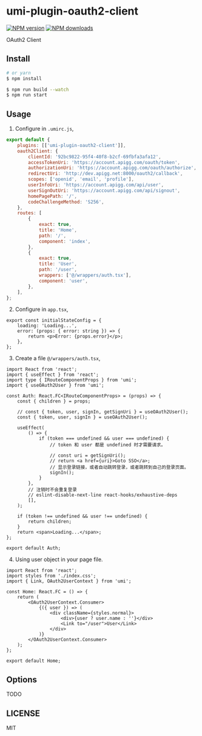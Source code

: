 # umi-plugin-oauth2-client

[![NPM version](https://img.shields.io/npm/v/@io84team/umi-plugin-oauth2-client.svg?style=flat)](https://npmjs.org/package/@io84team/umi-plugin-oauth2-client) [![NPM downloads](http://img.shields.io/npm/dm/@io84team/umi-plugin-oauth2-client.svg?style=flat)](https://npmjs.org/package/@io84team/umi-plugin-oauth2-client)

OAuth2 Client

## Install

```bash
# or yarn
$ npm install
```

```bash
$ npm run build --watch
$ npm run start
```

## Usage

1. Configure in `.umirc.js`,

```js
export default {
    plugins: [['umi-plugin-oauth2-client']],
    oauth2Client: {
        clientId: '92bc9822-95f4-40f8-b2cf-69fbfa3afa12',
        accessTokenUri: 'https://account.apigg.com/oauth/token',
        authorizationUri: 'https://account.apigg.com/oauth/authorize',
        redirectUri: 'http://dev.apigg.net:8000/oauth2/callback',
        scopes: ['openid', 'email', 'profile'],
        userInfoUri: 'https://account.apigg.com/api/user',
        userSignOutUri: 'https://account.apigg.com/api/signout',
        homePagePath: '/',
        codeChallengeMethod: 'S256',
    },
    routes: [
        {
            exact: true,
            title: 'Home',
            path: '/',
            component: 'index',
        },
        {
            exact: true,
            title: 'User',
            path: '/user',
            wrappers: ['@/wrappers/auth.tsx'],
            component: 'user',
        },
    ],
};
```

2. Configure in `app.tsx`,
```tsx
export const initialStateConfig = {
    loading: 'Loading...',
    error: (props: { error: string }) => {
        return <p>Error: {props.error}</p>;
    },
};
```

3. Create a file `@/wrappers/auth.tsx`,

```tsx
import React from 'react';
import { useEffect } from 'react';
import type { IRouteComponentProps } from 'umi';
import { useOAuth2User } from 'umi';

const Auth: React.FC<IRouteComponentProps> = (props) => {
    const { children } = props;

    // const { token, user, signIn, getSignUri } = useOAuth2User();
    const { token, user, signIn } = useOAuth2User();

    useEffect(
        () => {
            if (token === undefined && user === undefined) {
                // token 和 user 都是 undefined 时才需要请求。

                // const uri = getSignUri();
                // return <a href={uri}>Goto SSO</a>;
                // 显示登录链接，或者自动跳转登录，或者跳转到自己的登录页面。
                signIn();
            }
        },
        // 注销时不会重复登录
        // eslint-disable-next-line react-hooks/exhaustive-deps
        [],
    );

    if (token !== undefined && user !== undefined) {
        return children;
    }
    return <span>Loading...</span>;
};

export default Auth;
```

4. Using user object in your page file.

```tsx
import React from 'react';
import styles from './index.css';
import { Link, OAuth2UserContext } from 'umi';

const Home: React.FC = () => {
    return (
        <OAuth2UserContext.Consumer>
            {({ user }) => (
                <div className={styles.normal}>
                    <div>{user ? user.name : ''}</div>
                    <Link to="/user">User</Link>
                </div>
            )}
        </OAuth2UserContext.Consumer>
    );
};

export default Home;
```


## Options

TODO

## LICENSE

MIT
